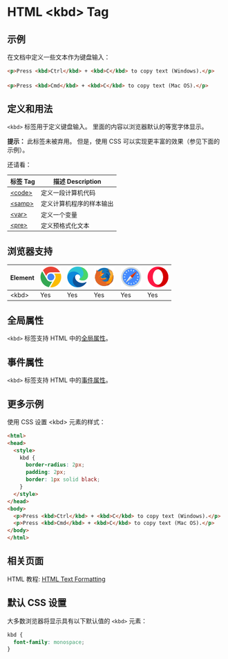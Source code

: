 HTML \<kbd> Tag
===

## 示例

在文档中定义一些文本作为键盘输入：

```html idoc:preview:iframe
<p>Press <kbd>Ctrl</kbd> + <kbd>C</kbd> to copy text (Windows).</p>

<p>Press <kbd>Cmd</kbd> + <kbd>C</kbd> to copy text (Mac OS).</p>
```

## 定义和用法

`<kbd>` 标签用于定义键盘输入。 里面的内容以浏览器默认的等宽字体显示。

**提示：** 此标签未被弃用。 但是，使用 CSS 可以实现更丰富的效果（参见下面的示例）。

还请看：

| 标签 Tag | 描述 Description |
| ---- | ---- |
| [\<code>](./code.md) | 定义一段计算机代码 |
| [\<samp>](./samp.md) | 定义计算机程序的样本输出 |
| [\<var>](./var.md)   | 定义一个变量 |
| [\<pre>](./pre.md)   | 定义预格式化文本 |

## 浏览器支持

| Element | ![chrome][1] | ![edge][2] | ![firefox][3] | ![safari][4] | ![opera][5] |
| ------- | --- | --- | --- | --- | --- |
| \<kbd>  | Yes | Yes | Yes | Yes | Yes |

## 全局属性

`<kbd>` 标签支持 HTML 中的[全局属性](../reference/standardattributes.md)。

## 事件属性

`<kbd>` 标签支持 HTML 中的[事件属性](../reference/eventattributes.md)。

## 更多示例

使用 CSS 设置 \<kbd> 元素的样式：

```html idoc:preview:iframe
<html>
<head>
  <style>
    kbd {
      border-radius: 2px;
      padding: 2px;
      border: 1px solid black;
    }
  </style>
</head>
<body>
  <p>Press <kbd>Ctrl</kbd> + <kbd>C</kbd> to copy text (Windows).</p>
  <p>Press <kbd>Cmd</kbd> + <kbd>C</kbd> to copy text (Mac OS).</p>
</body>
</html>
```
<!--rehype:style=height: 130px;-->

## 相关页面

HTML 教程: [HTML Text Formatting](../tutorial/formatting.md)

## 默认 CSS 设置

大多数浏览器将显示具有以下默认值的 `<kbd>` 元素：

```css
kbd {
  font-family: monospace;
}
```


[1]: ../assets/chrome.svg
[2]: ../assets/edge.svg
[3]: ../assets/firefox.svg
[4]: ../assets/safari.svg
[5]: ../assets/opera.svg